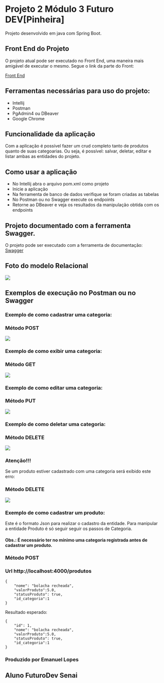 # Projeto 2 Módulo 3 Futuro DEV[Pinheira]

Projeto desenvolvido em java com Spring Boot.

## Front End do Projeto
O projeto atual pode ser executado no Front End, uma maneira mais amigável de executar o mesmo.
Segue o link da parte do Front:

[Front End](https://github.com/elopes89/frontProjeto2Modulo3/tree/main)
## Ferramentas necessárias para uso do projeto:

  - Intellij 
  - Postman
  - PgAdmin4 ou DBeaver
  - Google Chrome

## Funcionalidade da aplicação
Com a aplicação é possível fazer um crud completo tanto de produtos quanto de suas categoarias. Ou seja, é possível: salvar, deletar, editar e listar ambas as entidades do projeto.

## Como usar a aplicação

- No Intellij abra o arquivo pom.xml como projeto 
- Inicie a aplicação
- Na ferramenta de banco de dados verifique se foram criadas as tabelas
- No Postman ou no Swagger execute os endpoints
- Retorne ao DBeaver e veja os resultados da manipulação obtida com os endpoints
  
## Projeto documentado com a ferramenta Swagger.
O projeto pode ser executado com a ferramenta de documentação:   
 [Swagger](http://localhost:4000/swagger-ui.html#/)


## Foto do modelo Relacional

![](/modulo3/src/main/resources/modeloRelacional.png)

## Exemplos de execução no Postman ou no Swagger

### Exemplo de como cadastrar uma categoria:
### Método POST

![](/modulo3/src/main/resources/postCategoria.png)

### Exemplo de como exibir uma categoria:
### Método GET

![](/modulo3/src/main/resources/getCategoria.png)

### Exemplo de como editar uma categoria:
### Método PUT

![](/modulo3/src/main/resources/putCategoria.png)

### Exemplo de como deletar uma categoria:
### Método DELETE

![](/modulo3/src/main/resources/deleteCategoria.png)

### Atenção!!!
Se um produto estiver cadastrado com uma categoria será exibido este erro:
### Método DELETE

![](/modulo3/src/main/resources/erroDeleteCategoria.png)



### Exemplo de como cadastrar um produto:
  Este é o formato Json para realizar o cadastro da entidade. Para manipular a entidade Produto é só seguir seguir os passos de Categoria.
#### Obs.: É necessário ter no mínimo uma categoria registrada antes de cadastrar um  produto.
### Método POST
### Url http://localhost:4000/produtos

    {
        "nome": "bolacha recheada",
        "valorProduto":5.0,
        "statusProduto": true,
        "id_categoria":1
    }

Resultado esperado:

    {
        "id": 1,
        "nome": "bolacha recheada",
        "valorProduto":5.0,
        "statusProduto": true,
        "id_categoria":1
    }


### Produzido por Emanuel Lopes
## Aluno FuturoDev Senai






